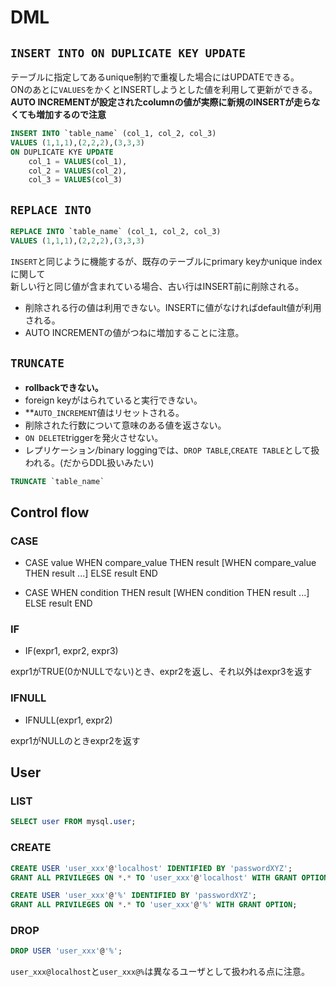 # DML


## `INSERT INTO ON DUPLICATE KEY UPDATE`

テーブルに指定してあるunique制約で重複した場合にはUPDATEできる。  
ONのあとに`VALUES`をかくとINSERTしようとした値を利用して更新ができる。  
**AUTO INCREMENTが設定されたcolumnの値が実際に新規のINSERTが走らなくても増加するので注意**

```sql
INSERT INTO `table_name` (col_1, col_2, col_3)
VALUES (1,1,1),(2,2,2),(3,3,3)
ON DUPLICATE KYE UPDATE
    col_1 = VALUES(col_1),
    col_2 = VALUES(col_2),
    col_3 = VALUES(col_3)
```

## `REPLACE INTO`

```sql
REPLACE INTO `table_name` (col_1, col_2, col_3)
VALUES (1,1,1),(2,2,2),(3,3,3)
```

`INSERT`と同じように機能するが、既存のテーブルにprimary keyかunique indexに関して  
新しい行と同じ値が含まれている場合、古い行はINSERT前に削除される。

* 削除される行の値は利用できない。INSERTに値がなければdefault値が利用される。
* AUTO INCREMENTの値がつねに増加することに注意。


## `TRUNCATE`

* **rollbackできない。**
* foreign keyがはられていると実行できない。
* **`AUTO_INCREMENT`値はリセットされる。  
* 削除された行数について意味のある値を返さない。
* `ON DELETE`triggerを発火させない。
* レプリケーション/binary loggingでは、`DROP TABLE`,`CREATE TABLE`として扱われる。(だからDDL扱いみたい)

```sql
TRUNCATE `table_name`
```

## Control flow

### CASE

* CASE value WHEN compare_value THEN result [WHEN  compare_value THEN result ...] ELSE result END

* CASE WHEN condition THEN result [WHEN condition THEN result ...] ELSE result END


### IF

* IF(expr1, expr2, expr3)

expr1がTRUE(0かNULLでない)とき、expr2を返し、それ以外はexpr3を返す

### IFNULL

* IFNULL(expr1, expr2)

expr1がNULLのときexpr2を返す

## User

### LIST

```sql
SELECT user FROM mysql.user;
```

### CREATE
```sql
CREATE USER 'user_xxx'@'localhost' IDENTIFIED BY 'passwordXYZ';
GRANT ALL PRIVILEGES ON *.* TO 'user_xxx'@'localhost' WITH GRANT OPTION;

CREATE USER 'user_xxx'@'%' IDENTIFIED BY 'passwordXYZ';
GRANT ALL PRIVILEGES ON *.* TO 'user_xxx'@'%' WITH GRANT OPTION;
```

### DROP

```sql
DROP USER 'user_xxx'@'%';
```

`user_xxx@localhost`と`user_xxx@%`は異なるユーザとして扱われる点に注意。
